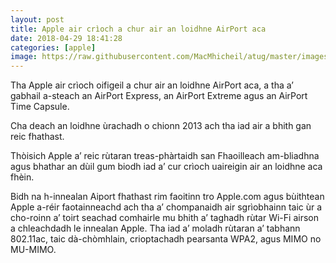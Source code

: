 ```yaml
---
layout: post
title: Apple air crìoch a chur air an loidhne AirPort aca
date: 2018-04-29 18:41:28
categories: [apple]
image: https://raw.githubusercontent.com/MacMhicheil/atug/master/images/apple-airport.jpg
---
```


Tha Apple air crìoch oifigeil a chur air an loidhne AirPort aca, a tha a’ gabhail a-steach an AirPort Express, an AirPort Extreme agus an AirPort Time Capsule.

<!--more-->

Cha deach an loidhne ùrachadh o chionn 2013 ach tha iad air a bhith gan reic fhathast.

Thòisich Apple a’ reic rùtaran treas-phàrtaidh san Fhaoilleach am-bliadhna agus bhathar an dùil gum biodh iad a’ cur crìoch uaireigin air an loidhne aca fhèin.

Bidh na h-innealan Aiport fhathast rim faoitinn tro Apple.com agus bùithtean Apple a-réir faotainneachd ach tha a’ chompanaidh air sgrìobhainn taic ùr a cho-roinn a’ toirt seachad comhairle mu bhith a’ taghadh rùtar Wi-Fi airson a chleachdadh le innealan Apple. Tha iad a’ moladh rùtaran a’ tabhann 802.11ac, taic dà-chòmhlain, crioptachadh pearsanta WPA2, agus MIMO no MU-MIMO.
